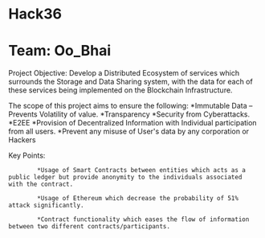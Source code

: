 # Hack36
# Team: Oo_Bhai

Project Objective: Develop a Distributed Ecosystem of services which surrounds the Storage and Data Sharing system, with the data for each of these services being implemented on the Blockchain Infrastructure. 

The scope of this project aims to ensure the following:
            *Immutable Data – Prevents Volatility of value.
            *Transparency
            *Security from Cyberattacks.
            *E2EE
            *Provision of Decentralized Information with Individual participation from all users.
            *Prevent any misuse of User's data by any corporation or Hackers
            
Key Points:

            *Usage of Smart Contracts between entities which acts as a public ledger but provide anonymity to the individuals associated                with the contract.

            *Usage of Ethereum which decrease the probability of 51% attack significantly.

            *Contract functionality which eases the flow of information between two different contracts/participants.
